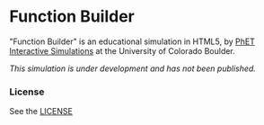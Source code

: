 Function Builder
================

"Function Builder" is an educational simulation in HTML5, by <a href="http://phet.colorado.edu/" target="_blank">PhET Interactive Simulations</a>
at the University of Colorado Boulder.

*This simulation is under development and has not been published.*

### License
See the <a href="https://github.com/phetsims/function-builder/blob/master/LICENSE" target="_blank">LICENSE</a>
